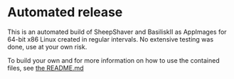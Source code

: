 # Automated release

This is an automated build of SheepShaver and BasiliskII as AppImages for 64-bit x86 Linux created in regular intervals.
No extensive testing was done, use at your own risk.

To build your own and for more information on how to use the contained files, see [the README.md](README.md)
